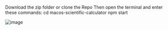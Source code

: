 Download the zip folder or clone the Repo
Then open the terminal and enter these commands:
cd macos-scientific-calculator
npm start


![image](https://github.com/prerna26sharma/macos-scientific-calculator/assets/130654046/880e6eb4-a89e-46d5-9011-402c64de3968)
